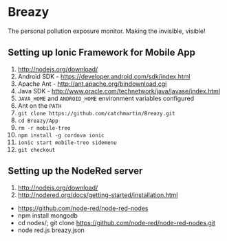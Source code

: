 Breazy
======

The personal pollution exposure monitor. Making the invisible, visible!

## Setting up Ionic Framework for Mobile App

1. http://nodejs.org/download/
2. Android SDK - https://developer.android.com/sdk/index.html
3. Apache Ant - http://ant.apache.org/bindownload.cgi
4. Java SDK - http://www.oracle.com/technetwork/java/javase/index.html
5. `JAVA_HOME` and `ANDROID_HOME` environment variables configured
6. Ant on the `PATH`
7. `git clone https://github.com/catchmartin/Breazy.git`
8. `cd Breazy/App`
9. `rm -r mobile-treo`
7. `npm install -g cordova ionic`
8. `ionic start mobile-treo sidemenu`
9. `git checkout`

## Setting up the NodeRed server

1. http://nodejs.org/download/
1. http://nodered.org/docs/getting-started/installation.html
  * https://github.com/node-red/node-red-nodes
  * npm install mongodb
  * cd nodes/; git clone https://github.com/node-red/node-red-nodes.git
  * node red.js breazy.json
